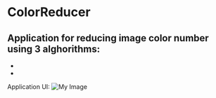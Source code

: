 # ColorReducer
Application for reducing image color number using 3 alghorithms:
-
-
-
Application UI:
![My Image](ColorReducer.jpg)
